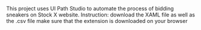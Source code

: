 This project uses UI Path Studio to automate the process of bidding sneakers on Stock X website. 
Instruction:
download the XAML file as well as the .csv file
make sure that the extension is downloaded on your browser
